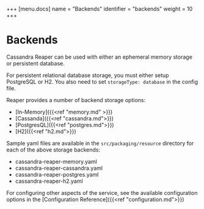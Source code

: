 +++
[menu.docs]
name = "Backends"
identifier = "backends"
weight = 10
+++

# Backends

Cassandra Reaper can be used with either an ephemeral memory storage or persistent database.

For persistent relational database storage, you must either setup PostgreSQL or H2. You also need to set `storageType: database` in the config file.

Reaper provides a number of backend storage options:

* [In-Memory]({{<ref "memory.md" >}})
* [Cassanda]({{<ref "cassandra.md">}})
* [PostgresQL]({{<ref "postgres.md">}})
* [H2]({{<ref "h2.md">}})

Sample yaml files are available in the `src/packaging/resource` directory for each of the above storage backends:



* cassandra-reaper-memory.yaml
* cassandra-reaper-cassandra.yaml
* cassandra-reaper-postgres.yaml
* cassandra-reaper-h2.yaml

For configuring other aspects of the service, see the available configuration options in the [Configuration Reference]({{<ref "configuration.md">}})
